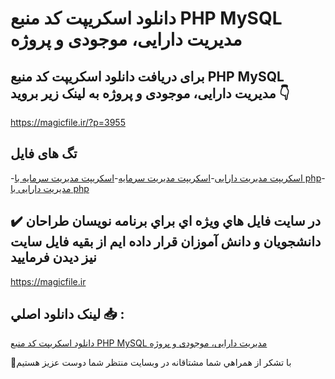 # دانلود اسکریپت کد منبع PHP MySQL مدیریت دارایی، موجودی و پروژه

## برای دریافت دانلود اسکریپت کد منبع PHP MySQL مدیریت دارایی، موجودی و پروژه به لینک زیر بروید 👇

https://magicfile.ir/?p=3955

## تگ های فایل

-[اسکریپت مدیریت دارایی](https://magicfile.ir/product/%d8%a7%d8%b3%da%a9%d8%b1%db%8c%d9%be%d8%aa-%da%a9%d8%af-%d9%85%d9%86%d8%a8%d8%b9-php-mysql-%d9%85%d8%af%db%8c%d8%b1%db%8c%d8%aa-%d8%af%d8%a7%d8%b1%d8%a7%db%8c%db%8c-%d9%85%d9%88%d8%ac%d9%88%d8%af%db%8c-%d9%be%d8%b1%d9%88%da%98%d9%87/)-[اسکریپت مدیریت سرمایه](https://magicfile.ir/product/%d8%a7%d8%b3%da%a9%d8%b1%db%8c%d9%be%d8%aa-%da%a9%d8%af-%d9%85%d9%86%d8%a8%d8%b9-php-mysql-%d9%85%d8%af%db%8c%d8%b1%db%8c%d8%aa-%d8%af%d8%a7%d8%b1%d8%a7%db%8c%db%8c-%d9%85%d9%88%d8%ac%d9%88%d8%af%db%8c-%d9%be%d8%b1%d9%88%da%98%d9%87/)-[اسکریپت مدیریت سرمایه با php](https://magicfile.ir/product/%d8%a7%d8%b3%da%a9%d8%b1%db%8c%d9%be%d8%aa-%da%a9%d8%af-%d9%85%d9%86%d8%a8%d8%b9-php-mysql-%d9%85%d8%af%db%8c%d8%b1%db%8c%d8%aa-%d8%af%d8%a7%d8%b1%d8%a7%db%8c%db%8c-%d9%85%d9%88%d8%ac%d9%88%d8%af%db%8c-%d9%be%d8%b1%d9%88%da%98%d9%87/)-[مدیریت دارایی با php](https://magicfile.ir/product/%d8%a7%d8%b3%da%a9%d8%b1%db%8c%d9%be%d8%aa-%da%a9%d8%af-%d9%85%d9%86%d8%a8%d8%b9-php-mysql-%d9%85%d8%af%db%8c%d8%b1%db%8c%d8%aa-%d8%af%d8%a7%d8%b1%d8%a7%db%8c%db%8c-%d9%85%d9%88%d8%ac%d9%88%d8%af%db%8c-%d9%be%d8%b1%d9%88%da%98%d9%87/)

## ✔️ در سايت فايل هاي ويژه اي براي برنامه نويسان طراحان دانشجويان و دانش آموزان قرار داده ايم از بقيه فايل سايت نيز ديدن فرماييد

https://magicfile.ir


## لينک دانلود اصلي 📥 :

[دانلود اسکریپت کد منبع PHP MySQL مدیریت دارایی، موجودی و پروژه](https://magicfile.ir/product/%d8%a7%d8%b3%da%a9%d8%b1%db%8c%d9%be%d8%aa-%da%a9%d8%af-%d9%85%d9%86%d8%a8%d8%b9-php-mysql-%d9%85%d8%af%db%8c%d8%b1%db%8c%d8%aa-%d8%af%d8%a7%d8%b1%d8%a7%db%8c%db%8c-%d9%85%d9%88%d8%ac%d9%88%d8%af%db%8c-%d9%be%d8%b1%d9%88%da%98%d9%87/) 


🙏با تشکر از همراهي شما مشتاقانه در وبسایت منتظر شما دوست عزیز هستیم

